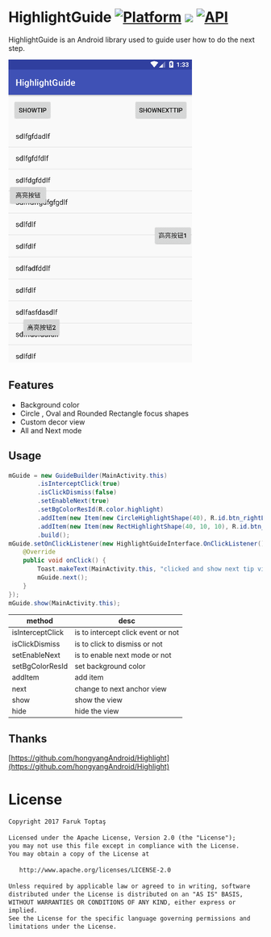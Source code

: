 # HighlightGuide [![Platform](https://img.shields.io/badge/platform-android-brightgreen.svg?style=flat)](http://developer.android.com/index.html) <img src="https://img.shields.io/badge/license-Apache 2.0-brightgreen.svg?style=flat"> [![API](https://img.shields.io/badge/API-15%2B-brightgreen.svg?style=flat)](https://android-arsenal.com/api?level=15)

HighlightGuide is an Android library used to guide user how to do the next step.

![Demo](gif/demo.gif)

## Features
- Background color
- Circle , Oval and Rounded Rectangle focus shapes
- Custom decor view
- All and Next mode

## Usage
```java
mGuide = new GuideBuilder(MainActivity.this)
        .isInterceptClick(true)
        .isClickDismiss(false)
        .setEnableNext(true)
        .setBgColorResId(R.color.highlight)
        .addItem(new Item(new CircleHighlightShape(40), R.id.btn_rightLight, R.layout.info_gravity_left_down, Item.ANCHOR_LEFT, Item.FIT_END, -5, 0, null))
        .addItem(new Item(new RectHighlightShape(40, 10, 10), R.id.btn_light, R.layout.info_gravity_left_down, Item.ANCHOR_RIGHT, Item.FIT_START, 5, 0, null))
        .build();
mGuide.setOnClickListener(new HighlightGuideInterface.OnClickListener() {
    @Override
    public void onClick() {
        Toast.makeText(MainActivity.this, "clicked and show next tip view by yourself", Toast.LENGTH_SHORT).show();
        mGuide.next();
    }
});
mGuide.show(MainActivity.this);
```
method | desc
 --- | ---
isInterceptClick | is to intercept click event or not
isClickDismiss | is to click to dismiss or not
setEnableNext | is to enable next mode or not
setBgColorResId | set background color
addItem | add item
next | change to next anchor view
show | show the view
hide | hide the view

## Thanks
[https://github.com/hongyangAndroid/Highlight](https://github.com/hongyangAndroid/Highlight)

License
=======

    Copyright 2017 Faruk Toptaş

    Licensed under the Apache License, Version 2.0 (the "License");
    you may not use this file except in compliance with the License.
    You may obtain a copy of the License at

       http://www.apache.org/licenses/LICENSE-2.0

    Unless required by applicable law or agreed to in writing, software
    distributed under the License is distributed on an "AS IS" BASIS,
    WITHOUT WARRANTIES OR CONDITIONS OF ANY KIND, either express or implied.
    See the License for the specific language governing permissions and
    limitations under the License.






